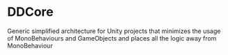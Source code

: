 # DDCore
 Generic simplified architecture for Unity projects that minimizes the usage of MonoBehaviours and GameObjects and places all the logic away from MonoBehaviour
